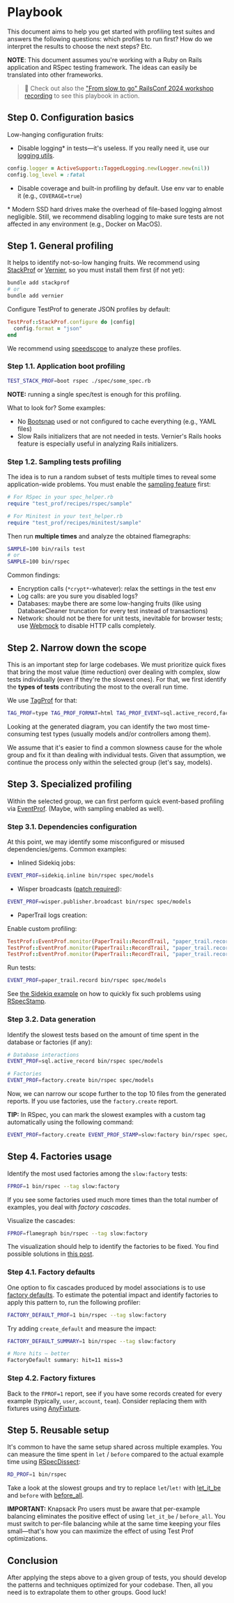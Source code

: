 # Playbook

This document aims to help you get started with profiling test suites and answers the following questions: which profiles to run first? How do we interpret the results to choose the next steps? Etc.

**NOTE**: This document assumes you're working with a Ruby on Rails application and RSpec testing framework. The ideas can easily be translated into other frameworks.

> 📼 Check out also the ["From slow to go" RailsConf 2024 workshop recording](https://evilmartians.com/events/from-slow-to-go-rails-test-profiling-hands-on-railsconf-2024) to see this playbook in action.

## Step 0. Configuration basics

Low-hanging configuration fruits:

- Disable logging\* in tests—it's useless. If you really need it, use our [logging utils](./recipes/logging.md).

```ruby
config.logger = ActiveSupport::TaggedLogging.new(Logger.new(nil))
config.log_level = :fatal
```

- Disable coverage and built-in profiling by default. Use env var to enable it (e.g., `COVERAGE=true`)

\* Modern SSD hard drives make the overhead of file-based logging almost negligible. Still, we recommend disabling logging to make sure tests are not affected in any environment (e.g., Docker on MacOS).

## Step 1. General profiling

It helps to identify not-so-low hanging fruits. We recommend using [StackProf](./profilers/ruby_profilers.md#stack_prof) or [Vernier](./profilers/ruby_profilers.md#vernier), so you must install them first (if not yet):

```sh
bundle add stackprof
# or
bundle add vernier
```

Configure TestProf to generate JSON profiles by default:

```ruby
TestProf::StackProf.configure do |config|
  config.format = "json"
end
```

We recommend using [speedscope](https://www.speedscope.app) to analyze these profiles.

### Step 1.1. Application boot profiling

```sh
TEST_STACK_PROF=boot rspec ./spec/some_spec.rb
```

**NOTE:** running a single spec/test is enough for this profiling.

What to look for? Some examples:

- No [Bootsnap](https://github.com/Shopify/bootsnap) used or not configured to cache everything (e.g., YAML files)
- Slow Rails initializers that are not needed in tests. Vernier's Rails hooks feature is especially useful in analyzing Rails initializers.

### Step 1.2. Sampling tests profiling

The idea is to run a random subset of tests multiple times to reveal some application-wide problems. You must enable the [sampling feature](./recipes/tests_sampling.md) first:

```rb
# For RSpec in your spec_helper.rb
require "test_prof/recipes/rspec/sample"

# For Minitest in your test_helper.rb
require "test_prof/recipes/minitest/sample"
```

Then run **multiple times** and analyze the obtained flamegraphs:

```sh
SAMPLE=100 bin/rails test
# or
SAMPLE=100 bin/rspec
```

Common findings:

- Encryption calls (`*crypt*`-whatever): relax the settings in the test env
- Log calls: are you sure you disabled logs?
- Databases: maybe there are some low-hanging fruits (like using DatabaseCleaner truncation for every test instead of transactions)
- Network: should not be there for unit tests, inevitable for browser tests; use [Webmock](https://github.com/bblimke/webmock) to disable HTTP calls completely.

## Step 2. Narrow down the scope

This is an important step for large codebases. We must prioritize quick fixes that bring the most value (time reduction) over dealing with complex, slow tests individually (even if they're the slowest ones). For that, we first identify the **types of tests** contributing the most to the overall run time.

We use [TagProf](./profilers/tag_prof.md) for that:

```sh
TAG_PROF=type TAG_PROF_FORMAT=html TAG_PROF_EVENT=sql.active_record,factory.create bin/rspec
```

Looking at the generated diagram, you can identify the two most time-consuming test types (usually models and/or controllers among them).

We assume that it's easier to find a common slowness cause for the whole group and fix it than dealing with individual tests. Given that assumption, we continue the process only within the selected group (let's say, models).

## Step 3. Specialized profiling

Within the selected group, we can first perform quick event-based profiling via [EventProf](./profilers/event_prof.md). (Maybe, with sampling enabled as well).

### Step 3.1. Dependencies configuration

At this point, we may identify some misconfigured or misused dependencies/gems. Common examples:

- Inlined Sidekiq jobs:

```sh
EVENT_PROF=sidekiq.inline bin/rspec spec/models
```

- Wisper broadcasts ([patch required](https://gist.github.com/palkan/aa7035cebaeca7ed76e433981f90c07b)):

```sh
EVENT_PROF=wisper.publisher.broadcast bin/rspec spec/models
```

- PaperTrail logs creation:

Enable custom profiling:

```rb
TestProf::EventProf.monitor(PaperTrail::RecordTrail, "paper_trail.record", :record_create)
TestProf::EventProf.monitor(PaperTrail::RecordTrail, "paper_trail.record", :record_destroy)
TestProf::EventProf.monitor(PaperTrail::RecordTrail, "paper_trail.record", :record_update)
```

Run tests:

```sh
EVENT_PROF=paper_trail.record bin/rspec spec/models
```

See [the Sidekiq example](https://evilmartians.com/chronicles/testprof-a-good-doctor-for-slow-ruby-tests#background-jobs) on how to quickly fix such problems using [RSpecStamp](./recipes/rspec_stamp.md).

### Step 3.2. Data generation

Identify the slowest tests based on the amount of time spent in the database or factories (if any):

```sh
# Database interactions
EVENT_PROF=sql.active_record bin/rspec spec/models

# Factories
EVENT_PROF=factory.create bin/rspec spec/models
```

Now, we can narrow our scope further to the top 10 files from the generated reports. If you use factories, use the `factory.create` report.

**TIP:** In RSpec, you can mark the slowest examples with a custom tag automatically using the following command:

```sh
EVENT_PROF=factory.create EVENT_PROF_STAMP=slow:factory bin/rspec spec/models
```

## Step 4. Factories usage

Identify the most used factories among the `slow:factory` tests:

```sh
FPROF=1 bin/rspec --tag slow:factory
```

If you see some factories used much more times than the total number of examples, you deal with _factory cascades_.

Visualize the cascades:

```sh
FPROF=flamegraph bin/rspec --tag slow:factory
```

The visualization should help to identify the factories to be fixed. You find possible solutions in [this post](https://evilmartians.com/chronicles/testprof-2-factory-therapy-for-your-ruby-tests-rspec-minitest).

### Step 4.1. Factory defaults

One option to fix cascades produced by model associations is to use [factory defaults](./recipes/factory_default.md). To estimate the potential impact and identify factories to apply this pattern to, run the following profiler:

```sh
FACTORY_DEFAULT_PROF=1 bin/rspec --tag slow:factory
```

Try adding `create_default` and measure the impact:

```sh
FACTORY_DEFAULT_SUMMARY=1 bin/rspec --tag slow:factory

# More hits — better
FactoryDefault summary: hit=11 miss=3
```

### Step 4.2. Factory fixtures

Back to the `FPROF=1` report, see if you have some records created for every example (typically, `user`, `account`, `team`). Consider replacing them with fixtures using [AnyFixture](./recipes/any_fixture.md).

## Step 5. Reusable setup

It's common to have the same setup shared across multiple examples. You can measure the time spent in `let` / `before` compared to the actual example time using [RSpecDissect](./profilers/rspec_dissect.md):

```sh
RD_PROF=1 bin/rspec
```

Take a look at the slowest groups and try to replace `let`/`let!` with [let_it_be](./recipes/let_it_be.md) and `before` with [before_all](./recipes/before_all.md).

**IMPORTANT:** Knapsack Pro users must be aware that per-example balancing eliminates the positive effect of using `let_it_be` / `before_all`. You must switch to per-file balancing while at the same time keeping your files small—that's how you can maximize the effect of using Test Prof optimizations.

## Conclusion

After applying the steps above to a given group of tests, you should develop the patterns and techniques optimized for your codebase. Then, all you need is to extrapolate them to other groups. Good luck!
